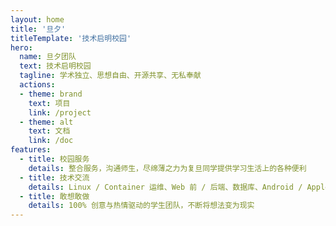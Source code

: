 ```yaml
---
layout: home
title: '旦夕'
titleTemplate: '技术启明校园'
hero:
  name: 旦夕团队
  text: 技术启明校园
  tagline: 学术独立、思想自由、开源共享、无私奉献
  actions:
  - theme: brand
    text: 项目
    link: /project
  - theme: alt
    text: 文档
    link: /doc
features:
  - title: 校园服务
    details: 整合服务，沟通师生，尽绵薄之力为复旦同学提供学习生活上的各种便利
  - title: 技术交流
    details: Linux / Container 运维、Web 前 / 后端、数据库、Android / Apple 原生、UI / UX 设计等全栈产业级技术开源共享
  - title: 敢想敢做
    details: 100% 创意与热情驱动的学生团队，不断将想法变为现实
---
```

<script setup>
import IndexView from "./views/IndexView.vue";
</script>

<IndexView/>
